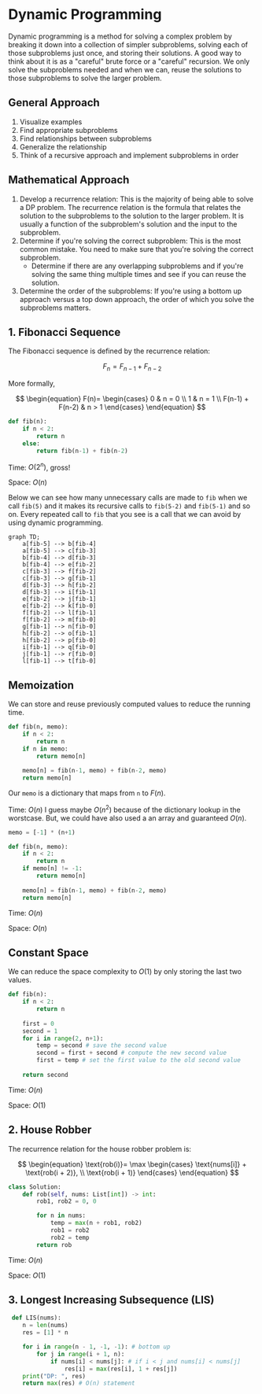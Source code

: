 # Dynamic Programming

Dynamic programming is a method for solving a complex problem by breaking it down into a collection of simpler subproblems, solving each of those subproblems just once, and storing their solutions. A good way to think about it is as a "careful" brute force or a "careful" recursion. We only solve the subproblems needed and when we can, reuse the solutions to those subproblems to solve the larger problem.

## General Approach

1. Visualize examples
2. Find appropriate subproblems
3. Find relationships between subproblems
4. Generalize the relationship
5. Think of a recursive approach and implement subproblems in order

## Mathematical Approach

1. Develop a recurrence relation: This is the majority of being able to solve a DP problem. The recurrence relation is the formula that relates the solution to the subproblems to the solution to the larger problem. It is usually a function of the subproblem's solution and the input to the subproblem.
2. Determine if you're solving the correct subproblem: This is the most common mistake. You need to make sure that you're solving the correct subproblem.
    - Determine if there are any overlapping subproblems and if you're solving the same thing multiple times and see if you can reuse the solution.
3. Determine the order of the subproblems: If you're using a bottom up approach versus a top down approach, the order of which you solve the subproblems matters.

## 1. Fibonacci Sequence

The Fibonacci sequence is defined by the recurrence relation:

$$F_n = F_{n-1} + F_{n-2}$$

More formally,

$$
\begin{equation}
F(n)=
    \begin{cases}
        0 & n = 0 \\
        1 & n = 1 \\
        F(n-1) + F(n-2) & n > 1
    \end{cases}
\end{equation}
$$

```python
def fib(n):
    if n < 2:
        return n
    else:
        return fib(n-1) + fib(n-2)
```

Time: $O(2^n)$, gross!

Space: $O(n)$

Below we can see how many unnecessary calls are made to `fib` when we call `fib(5)` and it makes its recursive calls to `fib(5-2)` and `fib(5-1)` and so on. Every repeated call to `fib` that you see is a call that we can avoid by using dynamic programming.

```mermaid
graph TD;
    a[fib-5] --> b[fib-4]
    a[fib-5] --> c[fib-3]
    b[fib-4] --> d[fib-3]
    b[fib-4] --> e[fib-2]
    c[fib-3] --> f[fib-2]
    c[fib-3] --> g[fib-1]
    d[fib-3] --> h[fib-2]
    d[fib-3] --> i[fib-1]
    e[fib-2] --> j[fib-1]
    e[fib-2] --> k[fib-0]
    f[fib-2] --> l[fib-1]
    f[fib-2] --> m[fib-0]
    g[fib-1] --> n[fib-0]
    h[fib-2] --> o[fib-1]
    h[fib-2] --> p[fib-0]
    i[fib-1] --> q[fib-0]
    j[fib-1] --> r[fib-0]
    l[fib-1] --> t[fib-0]
```

## Memoization

We can store and reuse previously computed values to reduce the running time.

```python
def fib(n, memo):
    if n < 2:
        return n
    if n in memo:
        return memo[n]
    
    memo[n] = fib(n-1, memo) + fib(n-2, memo)
    return memo[n]
```

Our `memo` is a dictionary that maps from `n` to $F(n)$.

Time: $O(n)$ I guess maybe $O(n^2)$ because of the dictionary lookup in the worstcase. But, we could have also used a an array and guaranteed $O(n)$.

```python
memo = [-1] * (n+1)

def fib(n, memo):
    if n < 2:
        return n
    if memo[n] != -1:
        return memo[n]
    
    memo[n] = fib(n-1, memo) + fib(n-2, memo)
    return memo[n]
```

Time: $O(n)$

Space: $O(n)$

## Constant Space

We can reduce the space complexity to $O(1)$ by only storing the last two values.

```python
def fib(n):
    if n < 2:
        return n
    
    first = 0
    second = 1
    for i in range(2, n+1):
        temp = second # save the second value
        second = first + second # compute the new second value
        first = temp # set the first value to the old second value
    
    return second
```

Time: $O(n)$

Space: $O(1)$

## 2. House Robber

The recurrence relation for the house robber problem is:

$$
\begin{equation}
\text{rob(i)}= \max
    \begin{cases}
       \text{nums[i]} + \text{rob(i + 2)}, \\
       \text{rob(i + 1)}
    \end{cases}
\end{equation}
$$

```python
class Solution:
    def rob(self, nums: List[int]) -> int:
        rob1, rob2 = 0, 0

        for n in nums:
            temp = max(n + rob1, rob2)
            rob1 = rob2
            rob2 = temp
        return rob
```

Time: $O(n)$

Space: $O(1)$

## 3. Longest Increasing Subsequence (LIS)

```python
 def LIS(nums):
    n = len(nums)
    res = [1] * n

    for i in range(n - 1, -1, -1): # bottom up
        for j in range(i + 1, n):
            if nums[i] < nums[j]: # if i < j and nums[i] < nums[j]
                res[i] = max(res[i], 1 + res[j])
    print("DP: ", res)
    return max(res) # O(n) statement
```
